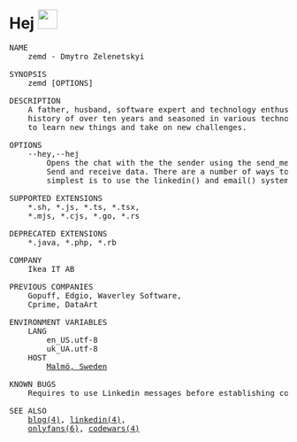 # Hej <img  src="https://media.giphy.com/media/hvRJCLFzcasrR4ia7z/giphy.gif" width="35"/>

<pre>
NAME
    zemd - Dmytro Zelenetskyi

SYNOPSIS
    zemd [OPTIONS]

DESCRIPTION
    A father, husband, software expert and technology enthusiast with a project 
    history of over ten years and seasoned in various technologies. I am eager 
    to learn new things and take on new challenges.

OPTIONS
    --hey,--hej
        Opens the chat with the the sender using the send_message() system call. 
        Send and receive data. There are a number of ways to do this, but the 
        simplest is to use the linkedin() and email() system calls.

SUPPORTED EXTENSIONS
    *.sh, *.js, *.ts, *.tsx,
    *.mjs, *.cjs, *.go, *.rs

DEPRECATED EXTENSIONS
    *.java, *.php, *.rb

COMPANY
    Ikea IT AB

PREVIOUS COMPANIES
    Gopuff, Edgio, Waverley Software,
    Cprime, DataArt

ENVIRONMENT VARIABLES
    LANG
        en_US.utf-8
        uk_UA.utf-8
    HOST
        <a href="https://goo.gl/maps/sbiJxv6H3PkPdDcy7" target="_blank">Malmö, Sweden</a>

KNOWN BUGS
    Requires to use Linkedin messages before establishing communication via email.

SEE ALSO
    <a href="https://bit.ly/3R8pCfu" target="_blank">blog(4)</a>, <a href="https://bit.ly/44H71tU" target="_blank">linkedin(4)</a>,
    <a href="https://bit.ly/3qtwU2u" target="_blank">onlyfans(6)</a>, <a href="https://bit.ly/44wLunP" target="_blank">codewars(4)</a>
</pre>
